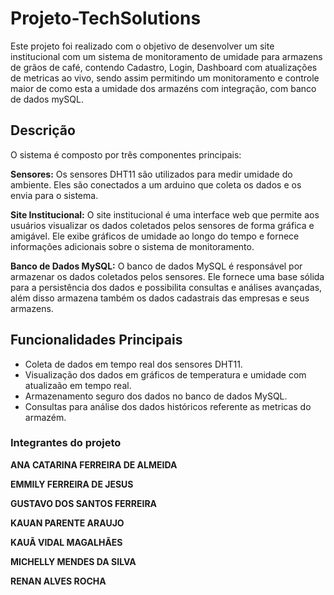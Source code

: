 # Projeto-TechSolutions
Este projeto foi realizado com o objetivo de desenvolver um site institucional com um sistema de monitoramento de umidade para armazens de grãos de café, contendo Cadastro, Login, Dashboard com atualizações de metricas ao vivo, sendo assim permitindo um monitoramento e controle maior de como esta a umidade dos armazéns com integração, com banco de dados mySQL.

## Descrição
O sistema é composto por três componentes principais:

**Sensores:** Os sensores DHT11 são utilizados para medir umidade do ambiente. Eles são conectados a um arduino que coleta os dados e os envia para o sistema.

**Site Institucional:** O site institucional é uma interface web que permite aos usuários visualizar os dados coletados pelos sensores de forma gráfica e amigável. Ele exibe gráficos de umidade ao longo do tempo e fornece informações adicionais sobre o sistema de monitoramento.

**Banco de Dados MySQL:** O banco de dados MySQL é responsável por armazenar os dados coletados pelos sensores. Ele fornece uma base sólida para a persistência dos dados e possibilita consultas e análises avançadas, além disso armazena também os dados cadastrais das empresas e seus armazens.

## Funcionalidades Principais

- Coleta de dados em tempo real dos sensores DHT11.
- Visualização dos dados em gráficos de temperatura e umidade com atualizaão em tempo real.
- Armazenamento seguro dos dados no banco de dados MySQL.
- Consultas para análise dos dados históricos referente as metricas do armazém.

### Integrantes do projeto

**ANA CATARINA FERREIRA DE ALMEIDA** <br>

**EMMILY FERREIRA DE JESUS** <br>

**GUSTAVO DOS SANTOS FERREIRA** <br>

**KAUAN PARENTE ARAUJO** <br>

**KAUÃ VIDAL MAGALHÃES**<br>

**MICHELLY MENDES DA SILVA**<br>

**RENAN ALVES ROCHA**<br>
